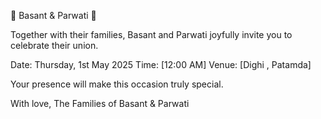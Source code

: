 💍 Basant & Parwati 💍

Together with their families,
Basant and Parwati
joyfully invite you to celebrate their union.

Date: Thursday, 1st May 2025
Time: [12:00 AM]
Venue: [Dighi , Patamda]

Your presence will make this occasion truly special.

With love,
The Families of Basant & Parwati
